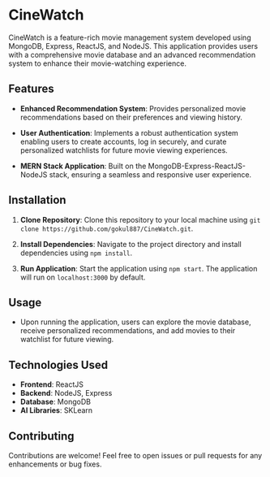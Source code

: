 # CineWatch

CineWatch is a feature-rich movie management system developed using MongoDB, Express, ReactJS, and NodeJS. This application provides users with a comprehensive movie database and an advanced recommendation system to enhance their movie-watching experience.

## Features

- **Enhanced Recommendation System**: Provides personalized movie recommendations based on their preferences and viewing history.
  
- **User Authentication**: Implements a robust authentication system enabling users to create accounts, log in securely, and curate personalized watchlists for future movie viewing experiences.
  
- **MERN Stack Application**: Built on the MongoDB-Express-ReactJS-NodeJS stack, ensuring a seamless and responsive user experience.

## Installation

1. **Clone Repository**: Clone this repository to your local machine using `git clone https://github.com/gokul887/CineWatch.git`.

2. **Install Dependencies**: Navigate to the project directory and install dependencies using `npm install`.

3. **Run Application**: Start the application using `npm start`. The application will run on `localhost:3000` by default.

## Usage

- Upon running the application, users can explore the movie database, receive personalized recommendations, and add movies to their watchlist for future viewing.

## Technologies Used

- **Frontend**: ReactJS
- **Backend**: NodeJS, Express
- **Database**: MongoDB
- **AI Libraries**: SKLearn

## Contributing

Contributions are welcome! Feel free to open issues or pull requests for any enhancements or bug fixes.
